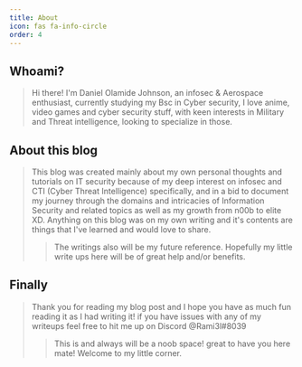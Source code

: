 ```yaml
---
title: About
icon: fas fa-info-circle
order: 4
---
```


##  Whoami?
  > Hi there! I'm Daniel Olamide Johnson, an infosec & Aerospace enthusiast, currently studying my Bsc in Cyber security,  I love anime, video games and cyber security stuff, with keen interests in Military and Threat intelligence, looking to specialize in those.


## About this blog 
> This blog was created mainly about my own personal thoughts and tutorials on IT security because of my deep interest on infosec and CTI (Cyber Threat Intelligence) specifically, and in a bid to document my journey through the domains and intricacies of Information Security and related topics as well as my growth from n00b to elite XD. Anything on this blog was on my own writing and it's contents are things that I've learned and would love to share.
>> The writings also will be my future reference. Hopefully my little write ups here will be of great help and/or benefits.
 
 
## Finally
>Thank you for reading my blog post and I hope you have as much fun reading it as I had writing it!
>if you have issues with any of my writeups feel free to hit me up on Discord @Rami3l#8039
>>This is and always will be a noob space! great to have you here mate! Welcome to my little corner.
